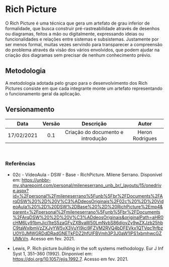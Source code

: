 # Rich Picture

O Rich Picture é uma técnica que gera um artefato de grau inferior de formalidade, que busca construir pré-rastreabilidade através de desenhos ou diagramas, feitos a mão ou digitalmente, expressando ideias ou funcionalidades e relações entre sistemas e subsistemas. Justamente por ser menos formal, muitas vezes servindo para transparecer a compreensão do problema através da visão dos vários envolvidos, que podem ajudar na criação dos diagramas sem precisar de nenhum conhecimento prévio.

## Metodologia

A metodologia adotada pelo grupo para o desenvolvimento dos Rich Pictures consiste em que cada integrante monte um artefato representando o funcionamento geral da aplicação.

## Versionamento

|Data|Versão|Descrição|Autor|
|:--------:|:---:|:-------------------: |:-----------------------:|
|17/02/2021| 0.1 | Criação do documento e introdução | Heron Rodrigues |

</br>

### Referências

- 02c - VídeoAula - DSW - Base - RichPicture. Milene Serrano. Disponível em: <https://unbbr-my.sharepoint.com/personal/mileneserrano_unb_br/_layouts/15/onedrive.aspx?id=%2Fpersonal%2Fmileneserrano%5Funb%5Fbr%2FDocuments%2FArqDSW%20%2D%20V%C3%ADdeosOriginais%2F02c%20%2D%20VideoAula%20%2D%20DSW%2DBase%20%2D%20RichPicture%2Emp4&parent=%2Fpersonal%2Fmileneserrano%5Funb%5Fbr%2FDocuments%2FArqDSW%20%2D%20V%C3%ADdeosOriginais&originalPath=aHR0cHM6Ly91bmJici1teS5zaGFyZXBvaW50LmNvbS86djovZy9wZXJzb25hbC9taWxlbmVzZXJyYW5vX3VuYl9ici9FZVM2RVQ4bDFEVkx1QTVqc1hfbzU0Y0JMWGRDdDRadGNETkFDZ2hfUlFBVmh3P3J0aW1lPS1xbmhwcGZUMkVn>. Acesso em fev. 2021.

- Lewis, P. Rich picture building in the soft systems methodology. Eur J Inf Syst 1, 351–360 (1992). Dinponivel em: <https://doi.org/10.1057/ejis.1992.7>. Acesso em fev. 2021.